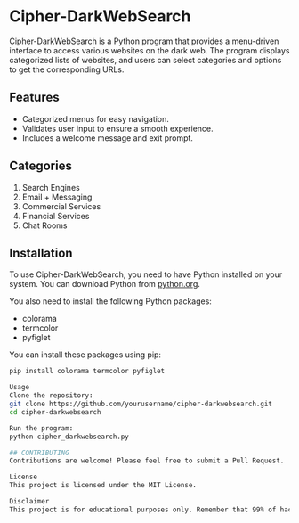 # Cipher-DarkWebSearch

Cipher-DarkWebSearch is a Python program that provides a menu-driven interface to access various websites on the dark web. The program displays categorized lists of websites, and users can select categories and options to get the corresponding URLs.

## Features

- Categorized menus for easy navigation.
- Validates user input to ensure a smooth experience.
- Includes a welcome message and exit prompt.

## Categories

1. Search Engines
2. Email + Messaging
3. Commercial Services
4. Financial Services
5. Chat Rooms

## Installation

To use Cipher-DarkWebSearch, you need to have Python installed on your system. You can download Python from [python.org](https://www.python.org/).

You also need to install the following Python packages:

- colorama
- termcolor
- pyfiglet

You can install these packages using pip:

```sh
pip install colorama termcolor pyfiglet

Usage
Clone the repository:
git clone https://github.com/yourusername/cipher-darkwebsearch.git
cd cipher-darkwebsearch

Run the program:
python cipher_darkwebsearch.py

## CONTRIBUTING
Contributions are welcome! Please feel free to submit a Pull Request.

License
This project is licensed under the MIT License.

Disclaimer
This project is for educational purposes only. Remember that 99% of hacking services on the dark web are scams.


